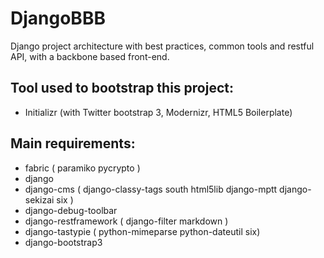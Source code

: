 DjangoBBB
=========

Django project architecture with best practices, common tools and restful API, with a backbone based front-end.

Tool used to bootstrap this project:
------------------
*  Initializr (with Twitter bootstrap 3, Modernizr, HTML5 Boilerplate)

Main requirements:
------------------
*  fabric ( paramiko pycrypto )
*  django
*  django-cms ( django-classy-tags south html5lib django-mptt django-sekizai six )
*  django-debug-toolbar
*  django-restframework ( django-filter markdown )
*  django-tastypie ( python-mimeparse python-dateutil six)
*  django-bootstrap3
